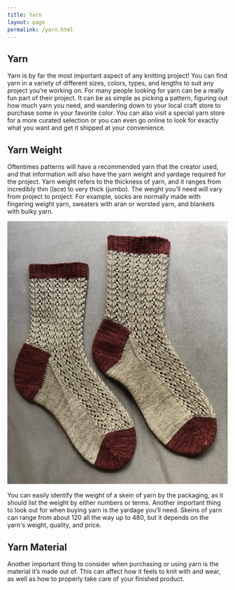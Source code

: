 ```yaml
---
title: Yarn
layout: page
permalink: /yarn.html
---
```


## Yarn
Yarn is by far the most important aspect of any knitting project! You can find yarn in a variety of different sizes, colors, types, and lengths to suit any project you’re working on. For many people looking for yarn can be a really fun part of their project. It can be as simple as picking a pattern, figuring out how much yarn you need, and wandering down to your local craft store to purchase some in your favorite color. You can also visit a special yarn store for a more curated selection or you can even go online to look for exactly what you want and get it shipped at your convenience. 

## Yarn Weight
Oftentimes patterns will have a recommended yarn that the creator used, and that information will also have the yarn weight and yardage required for the project. Yarn weight refers to the thickness of yarn, and it ranges from incredibly thin (lace) to very thick (jumbo). The weight you’ll need will vary from project to project. For example, socks are normally made with fingering weight yarn, sweaters with aran or worsted yarn, and blankets with bulky yarn. 

![Socks made with fingering weight yarn.](assets/img/mercury_socks.jpg)

You can easily identify the weight of a skein of yarn by the packaging, as it should list the weight by either numbers or terms. Another important thing to look out for when buying yarn is the yardage you’ll need. Skeins of yarn can range from about 120 all the way up to 480, but it depends on the yarn's weight, quality, and price. 

## Yarn Material
Another important thing to consider when purchasing or using yarn is the material it’s made out of. This can affect how it feels to knit with and wear, as well as how to properly take care of your finished product. 
